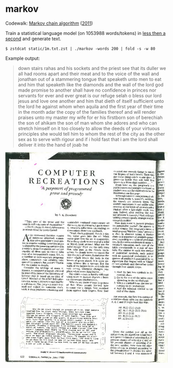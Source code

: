 # markov

Codewalk: [Markov chain algorithm](https://go.dev/doc/codewalk/markov/) ([2011](https://github.com/golang/go/commit/2a189845b619ec27772d4b21d2a3cb9e27d5fbb8))

Train a statistical language model (on 1053988 words/tokens) in [less then a
second](https://www.intel.com/content/www/us/en/products/sku/230498/intel-core-i913900t-processor-36m-cache-up-to-5-30-ghz/specifications.html)
and generate text.

```shell
$ zstdcat static/1m.txt.zst | ./markov -words 200 | fold -s -w 80
```

Example output:

> down stairs rahas and his sockets and the priest see that its duller we all
> had rooms apart and their meat and to the voice of the wall and jonathan out
> of a stammering tongue that speaketh unto men to eat and him that speaketh
> like the diamonds and the wall of the lord god made promise to another shall
> have no confidence in princes nor servants for ever and ever great is our
> refuge selah o bless our lord jesus and love one another and him that dieth
> of itself sufficient unto the lord he against whom when aquila and the first
> year of their time in the month adar the copy of the families thereof and
> will render praises unto my master my wife for er his firstborn son of
> berechiah the son of ahikam the son of man whom she adores and who can
> stretch himself on it too closely to allow the deeds of your virtuous
> principles she would tell him to whom the rest of the city as the other sex
> as to serve with rigour and if i hold fast that i am the lord shall deliver
> it into the hand of joab he

[![](static/scan010_text-0.png)](https://archive.org/details/ComputerRecreationsMarkovChainer)

